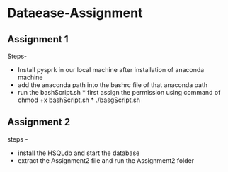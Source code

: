 # Dataease-Assignment

## Assignment 1
Steps-
  * Install pysprk in our local machine after installation of anaconda machine
  * add the anaconda path into the bashrc file of that anaconda path
  * run the bashScript.sh 
        * first assign the permission using command of chmod +x bashScript.sh
        * ./basgScript.sh
        

## Assignment 2
steps - 
  * install the HSQLdb and start the database
  * extract the Assignment2 file and run the Assignment2 folder 
